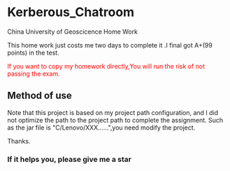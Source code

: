 # Kerberous_Chatroom

China University of Geoscicence Home Work

This home work just costs me two days to complete it .I final got A+(99 points) in the test.

<font color="red">If you want to copy my homework directly,You will run the risk of not passing the exam.</font> 

## Method of use 

Note that this project is based on my project path configuration, and I did not optimize the path to the project path to complete the assignment. Such as the jar file is "C/Lenovo/XXX......",you need modify the project.



Thanks. 



### If it helps you, please give me a star
